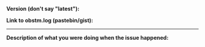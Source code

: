 **Version (don't say "latest"):** 

**Link to obstm.log (pastebin/gist):** 

----

**Description of what you were doing when the issue happened:** 
